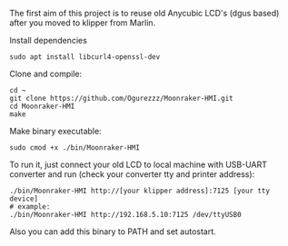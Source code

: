 The first aim of this project is to reuse old Anycubic LCD's (dgus based) after you moved to klipper from Marlin.

Install dependencies
```
sudo apt install libcurl4-openssl-dev
```

Clone and compile:
```
cd ~
git clone https://github.com/Ogurezzz/Moonraker-HMI.git
cd Moonraker-HMI
make
```
Make binary executable:
```
sudo cmod +x ./bin/Moonraker-HMI
```
To run it, just connect your old LCD to local machine with USB-UART converter and run (check your converter tty and printer address):
```
./bin/Moonraker-HMI http://[your klipper address]:7125 [your tty device]
# example:
./bin/Moonraker-HMI http://192.168.5.10:7125 /dev/ttyUSB0
```
Also you can add this binary to PATH and set autostart.
